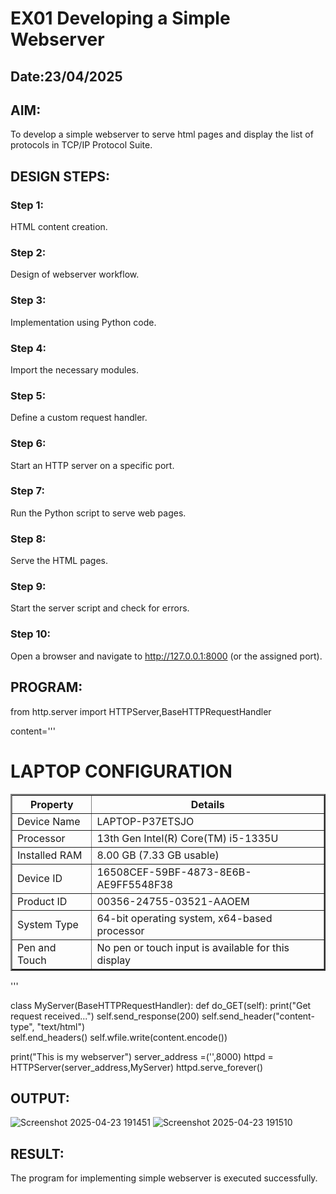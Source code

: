 # EX01 Developing a Simple Webserver
## Date:23/04/2025

## AIM:
To develop a simple webserver to serve html pages and display the list of protocols in TCP/IP Protocol Suite.

## DESIGN STEPS:
### Step 1: 
HTML content creation.

### Step 2:
Design of webserver workflow.

### Step 3:
Implementation using Python code.

### Step 4:
Import the necessary modules.

### Step 5:
Define a custom request handler.

### Step 6:
Start an HTTP server on a specific port.

### Step 7:
Run the Python script to serve web pages.

### Step 8:
Serve the HTML pages.

### Step 9:
Start the server script and check for errors.

### Step 10:
Open a browser and navigate to http://127.0.0.1:8000 (or the assigned port).

## PROGRAM:
from http.server import HTTPServer,BaseHTTPRequestHandler

content='''
<html>
<head>
</head>
<body>
    <h1>LAPTOP CONFIGURATION</h1>
    <table border="2" cellpadding="10">
        <tr>
            <th>Property</th>
            <th>Details</th>
        </tr>
        <tr>
            <td>Device Name</td>
            <td>LAPTOP-P37ETSJO</td>
        </tr>
        <tr>
            <td>Processor</td>
            <td>13th Gen Intel(R) Core(TM) i5-1335U</td>
        </tr>
        <tr>
            <td>Installed RAM</td>
            <td>8.00 GB (7.33 GB usable)</td>
        </tr>
        <tr>
            <td>Device ID</td>
            <td>16508CEF-59BF-4873-8E6B-AE9FF5548F38</td>
        </tr>
        <tr>
            <td>Product ID</td>
            <td>00356-24755-03521-AAOEM</td>
        </tr>
        <tr>
            <td>System Type</td>
            <td>64-bit operating system, x64-based processor</td>
        </tr>
        <tr>
            <td>Pen and Touch</td>
            <td>No pen or touch input is available for this display</td>
        </tr>
    </table>
</body>
</html>
'''

class MyServer(BaseHTTPRequestHandler):
    def do_GET(self):
        print("Get request received...")
        self.send_response(200) 
        self.send_header("content-type", "text/html")       
        self.end_headers()
        self.wfile.write(content.encode())

print("This is my webserver") 
server_address =('',8000)
httpd = HTTPServer(server_address,MyServer)
httpd.serve_forever()


## OUTPUT:
![Screenshot 2025-04-23 191451](https://github.com/user-attachments/assets/23c19514-2091-4fbc-a68f-8f7d632c3d54)
![Screenshot 2025-04-23 191510](https://github.com/user-attachments/assets/2177f5d5-136c-4096-96ce-79a1aafb246a)


## RESULT:
The program for implementing simple webserver is executed successfully.
